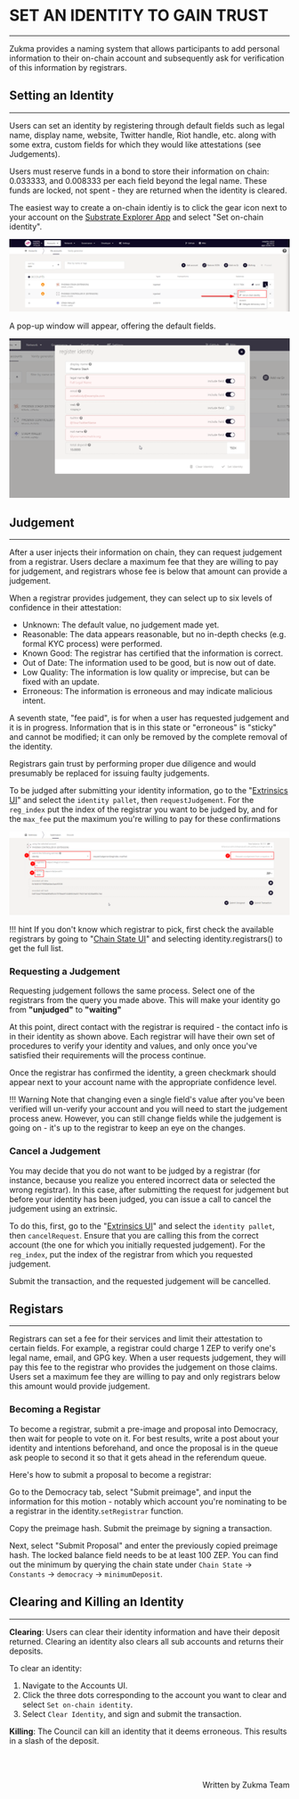 # <b>SET AN IDENTITY TO GAIN TRUST</b>
---

Zukma provides a naming system that allows participants to add personal information to their on-chain account and subsequently ask for verification of this information by registrars.

## **Setting an Identity**
---

Users can set an identity by registering through default fields such as legal name, display name, website, Twitter handle, Riot handle, etc. along with some extra, custom fields for which they would like attestations (see Judgements).

Users must reserve funds in a bond to store their information on chain: 0.033333, and 0.008333 per each field beyond the legal name. These funds are locked, not spent - they are returned when the identity is cleared.

The easiest way to create a on-chain identiy is to click the gear icon next to your account on the <a href="https://polkadot.js.org/apps/?rpc=wss%3A%2F%2Fws.zukma.org/explorer" target="_blank">Substrate Explorer App</a> and select "Set on-chain identity".

![set-identiy](assets/set-identiy-01.png#center)

A pop-up window will appear, offering the default fields.

![set-identiy](assets/set-identity-02.png#center)

## **Judgement**
---
After a user injects their information on chain, they can request judgement from a registrar. Users declare a maximum fee that they are willing to pay for judgement, and registrars whose fee is below that amount can provide a judgement.

When a registrar provides judgement, they can select up to six levels of confidence in their attestation:

- Unknown: The default value, no judgement made yet.
- Reasonable: The data appears reasonable, but no in-depth checks (e.g. formal KYC process) were performed.
- Known Good: The registrar has certified that the information is correct.
- Out of Date: The information used to be good, but is now out of date.
- Low Quality: The information is low quality or imprecise, but can be fixed with an update.
- Erroneous: The information is erroneous and may indicate malicious intent.

A seventh state, "fee paid", is for when a user has requested judgement and it is in progress. Information that is in this state or "erroneous" is "sticky" and cannot be modified; it can only be removed by the complete removal of the identity.

Registrars gain trust by performing proper due diligence and would presumably be replaced for issuing faulty judgements.

To be judged after submitting your identity information, go to the "<a href="https://polkadot.js.org/apps/?rpc=wss%3A%2F%2Fws.zukma.org/extrinsics" target="_blank">Extrinsics UI</a>" and select the `identity pallet`, then `requestJudgement`. For the `reg_index` put the index of the registrar you want to be judged by, and for the `max_fee` put the maximum you're willing to pay for these confirmations

![identity-judgement](assets/identity-judgement-03.png)

!!! hint
    If you don't know which registrar to pick, first check the available registrars by going to "<a href="https://polkadot.js.org/apps/?rpc=wss%3A%2F%2Fws.zukma.org/chainstate" target="_blank">Chain State UI</a>" and selecting identity.registrars() to get the full list.

### **Requesting a Judgement**

Requesting judgement follows the same process. Select one of the registrars from the query you made above. 
This will make your identity go from **"unjudged"** to **"waiting"**

At this point, direct contact with the registrar is required - the contact info is in their identity as shown above. Each registrar will have their own set of procedures to verify your identity and values, and only once you've satisfied their requirements will the process continue.

Once the registrar has confirmed the identity, a green checkmark should appear next to your account name with the appropriate confidence level.

!!! Warning
    Note that changing even a single field's value after you've been verified will un-verify your account and you will need to start the judgement process anew. However, you can still change fields while the judgement is going on - it's up to the registrar to keep an eye on the changes.


### **Cancel a Judgement**

You may decide that you do not want to be judged by a registrar (for instance, because you realize you entered incorrect data or selected the wrong registrar). In this case, after submitting the request for judgement but before your identity has been judged, you can issue a call to cancel the judgement using an extrinsic.

To do this, first, go to the "<a href="https://polkadot.js.org/apps/?rpc=wss%3A%2F%2Fws.zukma.org/extrinsics" target="_blank">Extrinsics UI</a>" and select the `identity pallet`, then `cancelRequest`. Ensure that you are calling this from the correct account (the one for which you initially requested judgement). For the `reg_index`, put the index of the registrar from which you requested judgement.

Submit the transaction, and the requested judgement will be cancelled.


## **Registars**
---

Registrars can set a fee for their services and limit their attestation to certain fields. For example, a registrar could charge 1 ZEP to verify one's legal name, email, and GPG key. When a user requests judgement, they will pay this fee to the registrar who provides the judgement on those claims. Users set a maximum fee they are willing to pay and only registrars below this amount would provide judgement.

### **Becoming a Registar**

To become a registrar, submit a pre-image and proposal into Democracy, then wait for people to vote on it. For best results, write a post about your identity and intentions beforehand, and once the proposal is in the queue ask people to second it so that it gets ahead in the referendum queue.

Here's how to submit a proposal to become a registrar:

Go to the Democracy tab, select "Submit preimage", and input the information for this motion - notably which account you're nominating to be a registrar in the identity.`setRegistrar` function.

Copy the preimage hash. Submit the preimage by signing a transaction.

Next, select "Submit Proposal" and enter the previously copied preimage hash. The locked balance field needs to be at least 100 ZEP. You can find out the minimum by querying the chain state under `Chain State` -> `Constants` -> `democracy` -> `minimumDeposit`.

## **Clearing and Killing an Identity**
---

**Clearing**: Users can clear their identity information and have their deposit returned. Clearing an identity also clears all sub accounts and returns their deposits.

To clear an identity:

1. Navigate to the Accounts UI.
2. Click the three dots corresponding to the account you want to clear and select `Set on-chain identity`.
3. Select `Clear Identity`, and sign and submit the transaction.

**Killing**: The Council can kill an identity that it deems erroneous. This results in a slash of the deposit.

<br></br>

<p align=right> Written by Zukma Team </p>
